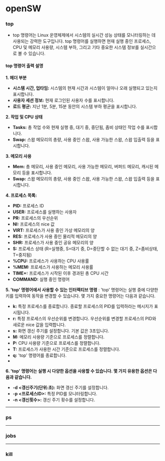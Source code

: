 # openSW

### top
- top 명령어는 Linux 운영체제에서 시스템의 실시간 성능 상태를 모니터링하는 데 사용되는 강력한 도구입니다.
  top 명령어를 실행하면 현재 실행 중인 프로세스, CPU 및 메모리 사용량, 시스템 부하, 그리고 기타 중요한 시스템 정보를 실시간으로 볼 수 있습니다.
#### top 명령어 출력 설명

**1. 헤더 부분**
   - **시스템 시간, 업타임:** 시스템의 현재 시간과 시스템이 얼마나 오래 실행되고 있는지 표시합니다.
   - **사용자 세션 정보:** 현재 로그인된 사용자 수를 표시합니다.
   - **로드 평균:** 지난 1분, 5분, 15분 동안의 시스템 부하 평균을 표시합니다.

**2. 작업 및 CPU 상태**
   - **Tasks:** 총 작업 수와 현재 실행 중, 대기 중, 중단됨, 좀비 상태인 작업 수를 표시합니다.
   - **Swap:** 스왑 메모리의 총량, 사용 중인 스왑, 사용 가능한 스왑, 스왑 입출력 등을 표시합니다.

**3. 메모리 사용**
   - **Mem:** 총 메모리, 사용 중인 메모리, 사용 가능한 메모리, 버퍼드 메모리, 캐시된 메모리 등을 표시합니다.
   - **Swap:** 스왑 메모리의 총량, 사용 중인 스왑, 사용 가능한 스왑, 스왑 입출력 등을 표시합니다.

**4. 프로세스 목록:**
   - **PID:** 프로세스 ID
   - **USER:** 프로세스를 실행하는 사용자
   - **PR:** 프로세스의 우선순위
   - **NI:** 프로세스의 nice 값
   - **VIRT:** 프로세스가 사용 중인 가상 메모리의 양
   - **RES:** 프로세스가 사용 중인 물리적 메모리의 양
   - **SHR:** 프로세스가 사용 중인 공유 메모리의 양
   - **S:** 프로세스 상태 (R=실행중, S=대기 중, D=중단할 수 없는 대기 중, Z=좀비상태, T=중지됨) 
   - **%CPU:** 프로세스가 사용하는 CPU 사용률
   - **%MEM:** 프로세스가 사용하는 메모리 사용률
   - **TIME+:** 프로세스가 시작된 이후 경과된 총 CPU 시간
   - **COMMAND:** 실행 중인 명령어

**5. 'top' 명령어에서 사용할 수 있는 인터랙티브 명령** : 'top' 명령어는 실행 중에 다양한 키를 입력하여 동작을 변경할 수 있습니다. 몇 가지 중요한 명령어는 다음과 같습니다.
   - **k:** 특정 프로세스를 종료합니다. 종료할 프로세스의 PID를 입력하라는 메시지가 표시됩니다.
   - **r:** 특정 프로세스의 우선순위를 변경합니다. 우선순위를 변경할 프로세스의 PID와 새로운 nice 값을 입력합니다.
   - **s:** 화면 갱신 주기를 설정합니다. 기본 값은 3초입니다.
   - **M:** 메모리 사용량 기준으로 프로세스를 정렬합니다.
   - **P:** CPU 사용량 기준으로 프로세스를 정렬합니다.
   - **T:** 프로세스가 사용한 시간 기준으로 프로세스를 정렬합니다.
   - **q:** 'top' 명령어를 종료합니다.
   - 
**6. 'top' 명령어는 실행 시 다양한 옵션을 사용할 수 있습니다. 몇 가지 유용한 옵션은 다음과 같습니다.**
   - **-d <갱신주기(단위:초):** 화면 갱신 주기를 설정합니다.
   - **-p <프로세스ID>:** 특정 PID를 모니터링합니다.
   - **-n <갱신횟수>:** 갱신 주기 횟수를 설정합니다.

---
### ps


---
### jobs



---
### kill
